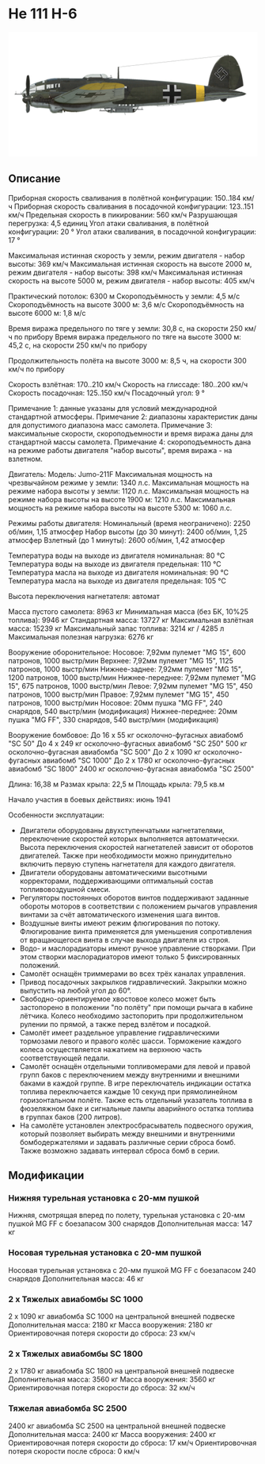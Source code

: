 # He 111 H-6

![he111h6](../images/he111h6.png)

## Описание

Приборная скорость сваливания в полётной конфигурации: 150..184 км/ч
Приборная скорость сваливания в посадочной конфигурации: 123..151 км/ч
Предельная скорость в пикировании: 560 км/ч
Разрушающая перегрузка: 4,5 единиц
Угол атаки сваливания, в полётной конфигурации: 20 °
Угол атаки сваливания, в посадочной конфигурации: 17 °

Максимальная истинная скорость у земли, режим двигателя - набор высоты: 369 км/ч
Максимальная истинная скорость на высоте 2000 м, режим двигателя - набор высоты: 398 км/ч
Максимальная истинная скорость на высоте 5000 м, режим двигателя - набор высоты: 405 км/ч

Практический потолок: 6300 м
Скороподъёмность у земли: 4,5 м/с
Скороподъёмность на высоте 3000 м: 3,6 м/с
Скороподъёмность на высоте 6000 м: 1,8 м/с

Время виража предельного по тяге у земли: 30,8 с, на скорости 250 км/ч по прибору
Время виража предельного по тяге на высоте 3000 м: 45,2 с, на скорости 250 км/ч по прибору

Продолжительность полёта на высоте 3000 м: 8,5 ч, на скорости 300 км/ч по прибору

Скорость взлётная: 170..210 км/ч
Скорость на глиссаде: 180..200 км/ч
Скорость посадочная: 125..150 км/ч
Посадочный угол: 9 °

Примечание 1: данные указаны для условий международной стандартной атмосферы.
Примечание 2: диапазоны характеристик даны для допустимого диапазона масс самолета.
Примечание 3: максимальные скорости, скороподъемности и время виража даны для стандартной массы самолета.
Примечание 4: скороподъемность дана на режиме работы двигателя "набор высоты", время виража - на взлетном.

Двигатель:
Модель: Jumo-211F 
Максимальная мощность на чрезвычайном режиме у земли: 1340 л.с.
Максимальная мощность на режиме набора высоты у земли: 1120 л.с.
Максимальная мощность на режиме набора высоты на высоте 1900 м: 1210 л.с.
Максимальная мощность на режиме набора высоты на высоте 5300 м: 1060 л.с.

Режимы работы двигателя:
Номинальный (время неограничено): 2250 об/мин, 1,15 атмосфер
Набор высоты (до 30 минут): 2400 об/мин, 1,25 атмосфер
Взлетный (до 1 минуты): 2600 об/мин, 1,42 атмосфер

Температура воды на выходе из двигателя номинальная: 80 °С
Температура воды на выходе из двигателя предельная: 110 °С
Температура масла на выходе из двигателя номинальная: 90 °С
Температура масла на выходе из двигателя предельная: 105 °С

Высота переключения нагнетателя: автомат 

Масса пустого самолета: 8963 кг
Минимальная масса (без БК, 10%25 топлива): 9946 кг
Стандартная масса: 13727 кг
Максимальная взлётная масса: 15239 кг
Максимальный запас топлива: 3214 кг / 4285 л
Максимальная полезная нагрузка: 6276 кг

Вооружение оборонительное:
Носовое: 7,92мм пулемет "MG 15", 600 патронов, 1000 выстр/мин
Верхнее: 7,92мм пулемет "MG 15", 1125 патронов, 1000 выстр/мин
Нижнее-заднее: 7,92мм пулемет "MG 15", 1200 патронов, 1000 выстр/мин
Нижнее-переднее: 7,92мм пулемет "MG 15", 675 патронов, 1000 выстр/мин
Левое: 7,92мм пулемет "MG 15", 450 патронов, 1000 выстр/мин
Правое: 7,92мм пулемет "MG 15", 450 патронов, 1000 выстр/мин
Носовое: 20мм пушка "MG FF", 240 снарядов, 540 выстр/мин (модификация)
Нижнее-переднее: 20мм пушка "MG FF", 330 снарядов, 540 выстр/мин (модификация)

Вооружение бомбовое:
До 16 x 55 кг осколочно-фугасных авиабомб "SC 50"
До 4 x 249 кг осколочно-фугасных авиабомб "SC 250"
500 кг осколочно-фугасная авиабомба "SC 500"
До 2 x 1090 кг осколочно-фугасных авиабомб "SC 1000"
До 2 x 1780 кг осколочно-фугасных авиабомб "SC 1800"
2400 кг осколочно-фугасная авиабомба "SC 2500"

Длина: 16,38 м
Размах крыла: 22,5 м
Площадь крыла: 79,5 кв.м

Начало участия в боевых действиях: июнь 1941

Особенности эксплуатации:
- Двигатели оборудованы двухступенчатыми нагнетателями, переключение скоростей которых выполняется автоматически. Высота переключения скоростей нагнетателей зависит от оборотов двигателей. Также при необходимости можно принудительно включить первую ступень нагнетателя для каждого двигателя.
- Двигатели оборудованы автоматическими высотными корректорами, поддерживающими оптимальный состав топливовоздушной смеси.
- Регуляторы постоянных оборотов винтов поддерживают заданные обороты моторов в соответствии с положением рычагов управления винтами за счёт автоматического изменения шага винтов.
- Воздушные винты имеют режим флюгирования по потоку. Флюгирование винта применяется для уменьшения сопротивления от вращающегося винта в случае выхода двигателя из строя.
- Водо- и маслорадиаторы имеют ручное управление створками. При этом створки маслорадиаторов имеют только 5 фиксированных положений.
- Самолёт оснащён триммерами во всех трёх каналах управления.
- Привод посадочных закрылков гидравлический. Закрылки можно выпустить на любой угол до 60°.
- Свободно-ориентируемое хвостовое колесо может быть застопорено в положении "по полёту" при помощи рычага в кабине лётчика. Колесо необходимо застопорить при продолжительном рулении по прямой, а также перед взлётом и посадкой.
- Самолёт имеет раздельное управление гидравлическими тормозами левого и правого колёс шасси. Торможение каждого колеса осуществляется нажатием на верхнюю часть соответствующей педали.
- Самолёт оснащён отдельными топливомерами для левой и правой групп баков с переключением между внутренними и внешними баками в каждой группе. В игре переключатель индикации остатка топлива переключается каждые 10 секунд при прямолинейном горизонтальном полёте. Также есть отдельный указатель топлива в фюзеляжном баке и сигнальные лампы аварийного остатка топлива в группах баков (200 литров).
- На самолёте установлен электросбрасыватель подвесного оружия, который позволяет выбирать между внешними и внутренними бомбодержателями и задавать различные серии сброса бомб. Также возможно задавать интервал сброса бомб в серии.

## Модификации


### Нижняя турельная установка с 20-мм пушкой

Нижняя, смотрящая вперед по полету, турельная установка с 20-мм пушкой MG FF с боезапасом 300 снарядов
Дополнительная масса: 147 кг


### Носовая турельная установка с 20-мм пушкой

Носовая турельная установка с 20-мм пушкой MG FF с боезапасом 240 снарядов
Дополнительная масса: 46 кг


### 2 x Тяжелых авиабомбы SC 1000

2 x 1090 кг авиабомба SC 1000 на центральной внешней подвеске
Дополнительная масса: 2180 кг
Масса вооружения: 2180 кг
Ориентировочная потеря скорости до сброса: 23 км/ч


### 2 x Тяжелых авиабомбы SC 1800

2 x 1780 кг авиабомба SC 1800 на центральной внешней подвеске
Дополнительная масса: 3560 кг
Масса вооружения: 3560 кг
Ориентировочная потеря скорости до сброса: 32 км/ч


### Тяжелая авиабомба SC 2500

2400 кг авиабомба SC 2500 на центральной внешней подвеске
Дополнительная масса: 2400 кг
Масса вооружения: 2400 кг
Ориентировочная потеря скорости до сброса: 17 км/ч
Ориентировочная потеря скорости после сброса: 0 км/ч